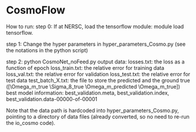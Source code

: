 # CosmoFlow

How to run:
step 0: If at NERSC, load the tensorflow module: module load tensorflow. 

step 1: Change the hyper parameters in hyper_parameters_Cosmo.py (see the notations in the python script)

step 2: python CosmoNet_noFeed.py
output data:
	losses.txt: the loss as a function of epoch
	loss_train.txt: the relative error for training data
	loss_val.txt: the relative error for validation
	loss_test.txt: the relative error for test data
	test_batch_X.txt: the file to store the predicted and the ground true ([\Omega_m_true \Sigma_8_true \Omega_m_predicted \Omega_m_true])
	best model information: best_validation.meta, best_validation.index, best_validation.data-00000-of-00001 
	
Note that the data path is hardcoded into hyper_parameters_Cosmo.py, pointing to a directory of data files (already converted, so no need to re-run the io_cosmo code). 
